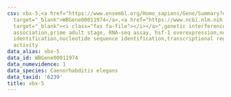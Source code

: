 ```yaml
---
csv: xbx-5,<a href="https://www.ensembl.org/Homo_sapiens/Gene/Summary?db=core;g=WBGene00011974"
  target="_blank">WBGene00011974</a>,<a href="https://www.ncbi.nlm.nih.gov/pubmed/30894454"
  target="_blank"><i class="fas fa-file"></i></a>",genetic interference,functional
  association,prime adult stage, RNA-seq assay, hsf-1 overexpression,nucleotide sequence
  identification,nucleotide sequence identification,transcriptional regulation,up-regulates
  activity
data_alias: xbx-5
data_id: WBGene00011974
data_numevidence: 1
data_species: Caenorhabditis elegans
data_taxid: '6239'
title: xbx-5
---
```

